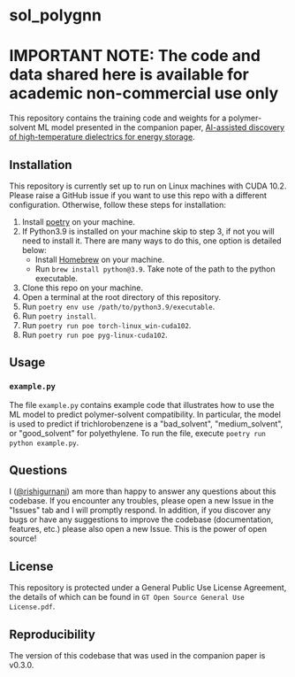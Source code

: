 # sol_polygnn

# IMPORTANT NOTE: The code and data shared here is available for academic non-commercial use only

This repository contains the training code and weights for a polymer-solvent ML model presented in the companion paper, [AI-assisted discovery of high-temperature dielectrics for energy storage](https://www.nature.com/articles/s41467-024-50413-x).

## Installation
This repository is currently set up to run on Linux machines with CUDA 10.2. Please raise a GitHub issue if you want to use this repo with a different configuration. Otherwise, follow these steps for installation:

1. Install [poetry](https://python-poetry.org/) on your machine.
2. If Python3.9 is installed on your machine skip to step 3, if not you will need to install it. There are many ways to do this, one option is detailed below:
    * Install [Homebrew](https://brew.sh/) on your machine.
    * Run `brew install python@3.9`. Take note of the path to the python executable.
3. Clone this repo on your machine.
4. Open a terminal at the root directory of this repository.
5. Run `poetry env use /path/to/python3.9/executable`.
7. Run `poetry install`.
8. Run `poetry run poe torch-linux_win-cuda102`.
9. Run `poetry run poe pyg-linux-cuda102`.

## Usage
### `example.py`
The file `example.py` contains example code that illustrates how to use the ML model to predict polymer-solvent compatibility. In particular, the model is used to predict if trichlorobenzene is a "bad_solvent", "medium_solvent", or "good_solvent" for polyethylene. To run the file, execute `poetry run python example.py`.

## Questions
I ([@rishigurnani](https://github.com/rishigurnani)) am more than happy to answer any questions about this codebase. If you encounter any troubles, please open a new Issue in the "Issues" tab and I will promptly respond. In addition, if you discover any bugs or have any suggestions to improve the codebase (documentation, features, etc.) please also open a new Issue. This is the power of open source!

## License
This repository is protected under a General Public Use License Agreement, the details of which can be found in `GT Open Source General Use License.pdf`.

## Reproducibility
The version of this codebase that was used in the companion paper is v0.3.0.
